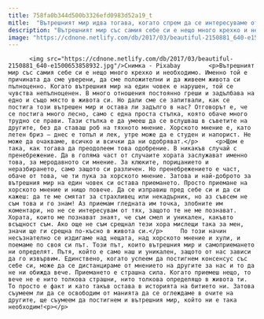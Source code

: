 ```yaml
---
title: 758fa0b344d500b3326efd0983d52a19_t
mitle:  "Вътрешният мир идва тогава, когато спрем да се интересуваме от мнението на другите"
description: "Вътрешният мир със самия себе си е нещо много крехко и необходимо. Именно той е причината да сме уверени, да сме положителни и да живеем живота си пълноценно. Когато вътрешния мир на един човек е нарушен, той се чувства непълноценен. В много отношения постоянно греши и задълбава на едно и също място в живота си. …"
image: "https://cdnone.netlify.com/db/2017/03/beautiful-2150881_640-e1500653858932.jpg"
---
```


          <img src="https://cdnone.netlify.com/db/2017/03/beautiful-2150881_640-e1500653858932.jpg"/>Снимка - Pixabay        <p>Вътрешният мир със самия себе си е нещо много крехко и необходимо. Именно той е причината да сме уверени, да сме положителни и да живеем живота си пълноценно. Когато вътрешния мир на един човек е нарушен, той се чувства непълноценен. В много отношения постоянно греши и задълбава на едно и също място в живота си. Но дали сме се запитвали, как се постига този вътрешен мир и остава ли задълго в нас? Отговорът е, че се постига много лесно, само с една проста стъпка, която обаче много трудно се прави. Тази стъпка е да умееш да се вслушваш в съветите на другите, без да ставаш роб на тяхното мнение. Хорското мнение е, като летен бриз – днес е топъл и лек, утре може да е студен и напорист. Не може да очакваме, всичко и всички да ни одобряват.</p>     <p>Щом е така, как тогава да преодолеем това одобрение. В никакъв случай с пренебрежение. Да в голяма част от случаите хората заслужават именно това, за меродавното си мнение. За клюките, порицанието и неразбирането, само защото си различен. Но пренебрежението е част, обаче от това, че ти пука за хорското мнение. Затова и най-доброто за вътрешния мир на един човек си остава приемането. Просто приемане на хорското мнение и нищо повече. Да се изправиш пред себе си и да си кажеш: да те ме смятат за страхливец или некадърник, но аз съвсем не съм това и го знам! Аз приемам гледната им точка, злобните им коментари, но не се интересувам от тях, защото те не ме познават. Хората, които ме познават знаят, че съм смел и уникален, какъвто всъщност съм. Ако още не съм срещнал тези хора мислещи така за мен, значи ще ги срещна по-късно в живота си.</p>     По този начин несъзнателно се издигаме над нещата, над хорското мнение и хули, и поемаме по своя си път. Този път, които вътрешния мир и самоприемането ни определят. Пътя, който е само наш и уникален, защото от нас зависи да го извървим. Единствено, когато успеем да постигнем консенсус със себе си, може да се дистанцираме от мнението на другите за нас и то да не ни обижда вече. Приемането е страшна сила. Когато приемеш нещо, то вече не е нито толкова страшни, нито толкова определящо в живота ти. То просто е факт и като такъв остава в историята на битието ни. Затова съумеем ли да се освободим от манията да се оглеждаме в очите на другите, ще съумеем да постигнем и вътрешния мир, който ни е така необходим!<p></p>        